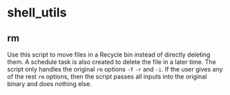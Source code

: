 # shell_utils


## rm
Use this script to move files in a Recycle bin instead of directly deleting them. A schedule task is also created to delete the file in a later time. The script only handles the original `rm` options `-f` `-r` and `-i`. If the user gives any of the rest `rm` options, then the script passes all inputs into the original binary and does nothing else.
